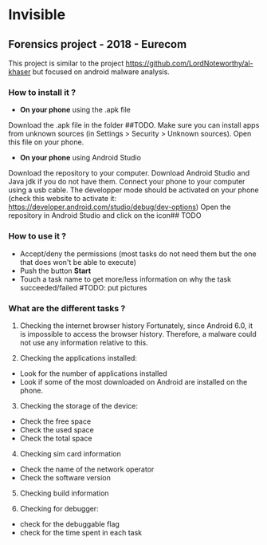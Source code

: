 # Invisible

## Forensics project - 2018 - Eurecom

This project is similar to the project https://github.com/LordNoteworthy/al-khaser but focused on android malware analysis.

### **How to install it ?**

- **On your phone** using the .apk file

Download the .apk file in the folder ##TODO.
Make sure you can install apps from unknown sources (in Settings > Security > Unknown sources).
Open this file on your phone. 

- **On your phone** using Android Studio

Download the repository to your computer.
Download Android Studio and Java jdk if you do not have them.
Connect your phone to your computer using a usb cable.
The developper mode should be activated on your phone (check this website to activate it: https://developer.android.com/studio/debug/dev-options)
Open the repository in Android Studio and click on the icon## TODO

### **How to use it ?**

- Accept/deny the permissions (most tasks do not need them but the one that does won't be able to execute)
- Push the button **Start**
- Touch a task name to get more/less information on why the task succeeded/failed
#TODO: put pictures

### **What are the different tasks ?**

1. Checking the internet browser history
Fortunately, since Android 6.0, it is impossible to access the browser history. Therefore, a malware could not use any information relative to this.

2. Checking the applications installed:
 - Look for the number of applications installed
 - Look if some of the most downloaded on Android are installed on the phone.

3. Checking the storage of the device:
 - Check the free space
 - Check the used space
 - Check the total space

4. Checking sim card information
 - Check the name of the network operator
 - Check the software version

5. Checking build information

6. Checking for debugger:
 - check for the debuggable flag
 - check for the time spent in each task
